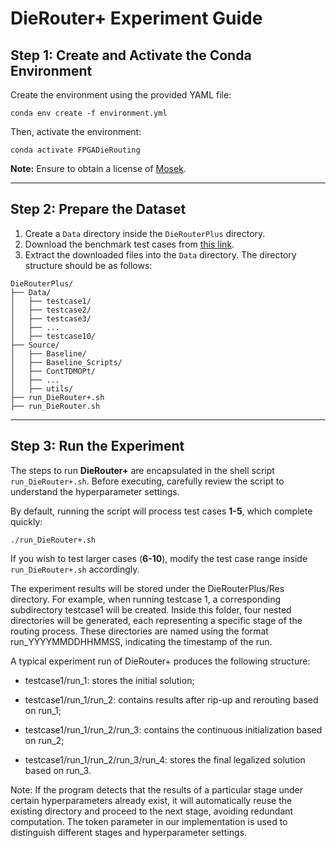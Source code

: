 # DieRouter+ Experiment Guide  

## Step 1: Create and Activate the Conda Environment  

Create the environment using the provided YAML file:  

```shell
conda env create -f environment.yml
```

Then, activate the environment:  

```shell
conda activate FPGADieRouting
```

**Note:** Ensure to obtain a license of [Mosek](https://www.mosek.com/).  

---

## Step 2: Prepare the Dataset  

1. Create a `Data` directory inside the `DieRouterPlus` directory.  
2. Download the benchmark test cases from [this link](https://edaoss.icisc.cn/file/eventDocuments/sierxinsaishuju.zip).  
3. Extract the downloaded files into the `Data` directory. The directory structure should be as follows:  

```
DieRouterPlus/
├── Data/
│   ├── testcase1/
│   ├── testcase2/
│   ├── testcase3/
│   ├── ...
│   ├── testcase10/
├── Source/
│   ├── Baseline/
│   ├── Baseline_Scripts/
│   ├── ContTDMOPt/
│   ├── ...
│   ├── utils/
├── run_DieRouter+.sh
├── run_DieRouter.sh
```

---

## Step 3: Run the Experiment  

The steps to run **DieRouter+** are encapsulated in the shell script `run_DieRouter+.sh`. Before executing, carefully review the script to understand the hyperparameter settings.  

By default, running the script will process test cases **1-5**, which complete quickly:  

```shell
./run_DieRouter+.sh
```

If you wish to test larger cases (**6-10**), modify the test case range inside `run_DieRouter+.sh` accordingly. 

The experiment results will be stored under the DieRouterPlus/Res directory. For example, when running testcase 1, a corresponding subdirectory testcase1 will be created. Inside this folder, four nested directories will be generated, each representing a specific stage of the routing process. These directories are named using the format run_YYYYMMDDHHMMSS, indicating the timestamp of the run.

A typical experiment run of DieRouter+ produces the following structure:

- testcase1/run_1: stores the initial solution;

- testcase1/run_1/run_2: contains results after rip-up and rerouting based on run_1;

- testcase1/run_1/run_2/run_3: contains the continuous initialization based on run_2;

- testcase1/run_1/run_2/run_3/run_4: stores the final legalized solution based on run_3.

Note: If the program detects that the results of a particular stage under certain hyperparameters already exist, it will automatically reuse the existing directory and proceed to the next stage, avoiding redundant computation. The token parameter in our implementation is used to distinguish different stages and hyperparameter settings.
